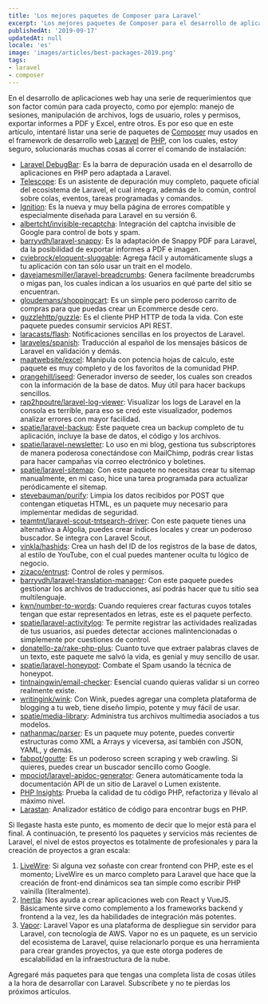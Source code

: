 ```yaml
---
title: 'Los mejores paquetes de Composer para Laravel'
excerpt: 'Los mejores paquetes de Composer para el desarrollo de aplicaciones web con PHP y Laravel, paquetes que usarás en todos tus proyectos para alcanzar un nivel profesional.'
publishedAt: '2019-09-17'
updatedAt: null
locale: 'es'
image: 'images/articles/best-packages-2019.png'
tags:
- laravel
- composer
---
```


En el desarrollo de aplicaciones web hay una serie de requerimientos que son factor común para cada proyecto, como por ejemplo: manejo de sesiones, manipulación de archivos, logs de usuario, roles y permisos, exportar informes a PDF y Excel, entre otros. Es por eso que en este artículo, intentaré listar una serie de paquetes de [Composer](https://getcomposer.org/) muy usados en el framework de desarrollo web [Laravel](https://laravel.com) de [PHP](https://php.net), con los cuales, estoy seguro, solucionarás muchas cosas al correr el comando de instalación:

* [Laravel DebugBar](https://github.com/barryvdh/laravel-debugbar): Es la barra de depuración usada en el desarrollo de aplicaciones en PHP pero adaptada a Laravel.
* [Telescope](https://laravel.com/docs/5.8/telescope): Es un asistente de depuración muy completo, paquete oficial del ecosistema de Laravel, el cual integra, además de lo común, control sobre colas, eventos, tareas programadas y comandos.
* [Ignition](https://github.com/facade/ignition): Es la nueva y muy bella página de errores compatible y especialmente diseñada para Laravel en su versión 6.
* [albertcht/invisible-recaptcha](https://github.com/albertcht/invisible-recaptcha): Integración del captcha invisible de Google para control de bots y spam.
* [barryvdh/laravel-snappy](https://github.com/barryvdh/laravel-snappy): Es la adaptación de Snappy PDF para Laravel, da la posibilidad de exportar informes a PDF e imagen.
* [cviebrock/eloquent-sluggable](https://github.com/cviebrock/eloquent-sluggable): Agrega fácil y automáticamente slugs a tu aplicación con tan sólo usar un trait en el modelo.
* [davejamesmiller/laravel-breadcrumbs](https://github.com/davejamesmiller/laravel-breadcrumbs): Genera facilmente breadcrumbs o migas pan, los cuales indican a los usuarios en qué parte del sitio se encuentran.
* [gloudemans/shoppingcart](https://github.com/Crinsane/LaravelShoppingcart): Es un simple pero poderoso carrito de compras para que puedas crear un Ecommerce desde cero.
* [guzzlehttp/guzzle](http://docs.guzzlephp.org/): Es el cliente PHP HTTP de toda la vida. Con este paquete puedes consumir servicios API REST.
* [laracasts/flash](https://github.com/laracasts/flash): Notificaciones sencillas en los proyectos de Laravel.
* [laraveles/spanish](https://github.com/Laraveles/spanish): Traducción al español de los mensajes básicos de Laravel en validación y demás.
* [maatwebsite/excel](https://laravel-excel.com/): Manipula con potencia hojas de calculo, este paquete es muy completo y de los favoritos de la comunidad PHP.
* [orangehill/iseed](https://github.com/orangehill/iseed): Generador inverso de seeder, los cuales son creados con la información de la base de datos. Muy útil para hacer backups sencillos.
* [rap2hpoutre/laravel-log-viewer](https://github.com/rap2hpoutre/laravel-log-viewer): Visualizar los logs de Laravel en la consola es terrible, para eso se creó este visualizador, podemos analizar errores con mayor facilidad.
* [spatie/laravel-backup](https://github.com/spatie/laravel-backup): Este paquete crea un backup completo de tu aplicación, incluye la base de datos, el código y los archivos.
* [spatie/laravel-newsletter](https://github.com/spatie/laravel-newsletter): Lo uso en mi blog, gestiona tus subscriptores de manera poderosa conectándose con MailChimp, podrás crear listas para hacer campañas vía correo electrónico y boletines.
* [spatie/laravel-sitemap](https://github.com/spatie/laravel-sitemap): Con este paquete no necesitas crear tu sitemap manualmente, en mi caso, hice una tarea programada para actualizar peródicamente el sitemap.
* [stevebauman/purify](https://github.com/stevebauman/purify): Limpia los datos recibidos por POST que contengan etiquetas HTML, es un paquete muy necesario para implementar medidas de seguridad.
* [teamtnt/laravel-scout-tntsearch-driver](https://github.com/teamtnt/laravel-scout-tntsearch-driver): Con este paquete tienes una alternativa a Algolia, puedes crear índices locales y crear un poderoso buscador. Se integra con Laravel Scout.
* [vinkla/hashids](https://github.com/vinkla/laravel-hashids): Crea un hash del ID de los registros de la base de datos, al estilo de YouTube, con el cual puedes mantener oculta tu lógico de negocio.
* [zizaco/entrust](https://github.com/Zizaco/entrust): Control de roles y permisos.
* [barryvdh/laravel-translation-manager](https://github.com/barryvdh/laravel-translation-manager): Con este paquete puedes gestionar los archivos de traducciones, así podrás hacer que tu sitio sea multilenguaje.
* [kwn/number-to-](https://github.com/kwn/number-to-words/blob/master/src/NumberToWords.php)[words](https://github.com/kwn/number-to-word): Cuando requieres crear facturas cuyos totales tengan que estar representados en letras, este es el paquete perfecto.
* [spatie/laravel-activitylog](https://github.com/spatie/laravel-activitylog): Te permite registrar las actividades realizadas de tus usuarios, así puedes detectar acciones malintencionadas o simplemente por cuestiones de control.
* [donatello-za/rake-php-plus](https://github.com/Donatello-za/rake-php-plus): Cuanto tuve que extraer palabras claves de un texto, este paquete me salvó la vida, es genial y muy sencillo de usar.
* [spatie/laravel-honeypot](https://github.com/spatie/laravel-honeypot): Combate el Spam usando la técnica de honeypot.
* [tintnaingwin/email-checker](https://packagist.org/packages/tintnaingwin/email-checker): Esencial cuando quieras validar si un correo realmente existe.
* [writingink/wink](https://github.com/writingink/wink): Con Wink, puedes agregar una completa plataforma de blogging a tu web, tiene diseño limpio, potente y muy fácil de usar.
* [spatie/media-library](https://github.com/spatie/laravel-medialibrary): Administra tus archivos multimedia asociados a tus modelos.
* [nathanmac/parser](https://github.com/nathanmac/Parser): Es un paquete muy potente, puedes convertir estructuras como XML a Arrays y viceversa, así también con JSON, YAML, y demás.
* [fabpot/goutte](https://packagist.org/packages/fabpot/goutte): Es un poderoso screen scraping y web crawling. Si quieres, puedes crear un buscador sencillo como Google.
* [mpociot/laravel-apidoc-generator](https://github.com/mpociot/laravel-apidoc-generator): Genera automáticamente toda la documentación API de un sitio de Laravel o Lumen existente.
* [PHP Insights](https://phpinsights.com/): Prueba la calidad de tu código PHP, refactoriza y llévalo al máximo nivel.
* [Larastan](https://github.com/nunomaduro/larastan): Analizador estático de código para encontrar bugs en PHP.

Si llegaste hasta este punto, es momento de decir que lo mejor está para el final. A continuación, te presentó los paquetes y servicios más recientes de Laravel, el nivel de estos proyectos es totalmente de profesionales y para la creación de proyectos a gran escala:

1.  [LiveWire](https://livewire-framework.com/): Si alguna vez soñaste con crear frontend con PHP, este es el momento; LiveWire es un marco completo para Laravel que hace que la creación de front-end dinámicos sea tan simple como escribir PHP vainilla (literalmente).
2.  [Inertia](https://reinink.ca/articles/introducing-inertia-js): Nos ayuda a crear aplicaciones web con React y VueJS. Básicamente sirve como complemento a los frameworks backend y frontend a la vez, les da habilidades de integración más potentes.
3.  [Vapor](https://vapor.laravel.com/): Laravel Vapor es una plataforma de despliegue sin servidor para Laravel, con tecnología de AWS. Vapor no es un paquete, es un servicio del ecosistema de Laravel, quise relacionarlo porque es una herramienta para crear grandes proyectos, ya que este otorga poderes de escalabilidad en la infraestructura de la nube.

Agregaré más paquetes para que tengas una completa lista de cosas útiles a la hora de desarrollar con Laravel. Subscríbete y no te pierdas los próximos artículos.